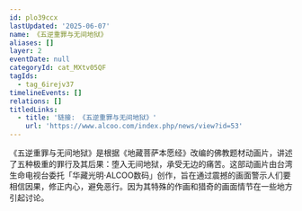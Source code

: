 ```yaml
---
id: plo39ccx
lastUpdated: '2025-06-07'
name: 《五逆重罪与无间地狱》
aliases: []
layer: 2
eventDate: null
categoryId: cat_MXtv05QF
tagIds:
  - tag_6irejv37
timelineEvents: []
relations: []
titledLinks:
  - title: '链接: 《五逆重罪与无间地狱》'
    url: 'https://www.alcoo.com/index.php/news/view?id=53'
---
```

《五逆重罪与无间地狱》是根据《地藏菩萨本愿经》改编的佛教题材动画片，讲述了五种极重的罪行及其后果：堕入无间地狱，承受无边的痛苦。这部动画片由台湾生命电视台委托「华藏光明·ALCOO数码」创作，旨在通过震撼的画面警示人们要相信因果，修正内心，避免恶行。因为其特殊的作画和猎奇的画面情节在一些地方引起讨论。
